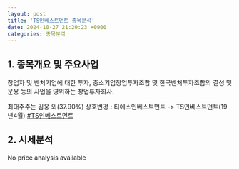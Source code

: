 ```yaml
---
layout: post
title: 'TS인베스트먼트 종목분석'
date: 2024-10-27 21:20:23 +0900
categories: 종목분석
---
```


## 1. 종목개요 및 주요사업

창업자 및 벤처기업에 대한 투자, 중소기업창업투자조합 및 한국벤처투자조합의 결성 및 운용 등의 사업을 영위하는 창업투자회사. 

최대주주는 김웅 외(37.90%) 상호변경 : 티에스인베스트먼트 -> TS인베스트먼트(19년4월)
[#TS인베스트먼트](#)

## 2. 시세분석

No price analysis available
